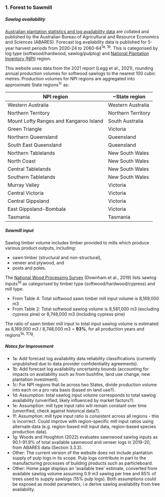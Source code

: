 ### 1. Forest to Sawmill
##### Sawlog availability

[Australian plantation statistics and log availability data](https://www.agriculture.gov.au/abares/research-topics/forests/forest-economics/plantation-and-log-supply#daff-page-main) are collated and published by the Australian Bureau of Agricultural and Resource Economics and Sciences (ABARES). Forecast log availability data is published for 5-year harvest periods from 2020-24 to 2060-64<sup>1a, 1b</sup>. This is categorised by log type (softwood/hardwood, sawlog/pulplog) and [National Plantation Inventory (NPI)](https://www.agriculture.gov.au/abares/forestsaustralia/australias-national-forest-inventory) region. 

This website uses data from the 2021 report (Legg et al., 2021), rounding annual production volumes for softwood sawlogs to the nearest 100 cubic metres. Production volumes for NPI regions are aggregated into approximate State regions<sup>1c</sup> as:


| NPI region | ~State region |
| ---- | ---- |
| Western Australia | Western Australia |
| Northern Territory | Northern Territory |
| Mount Lofty Ranges and Kangaroo Island | South Australia |
| Green Triangle | Victoria |
| Northern Queensland | Queensland |
| South East Queensland | Queensland |
| Northern Tablelands | New South Wales |
| North Coast | New South Wales |
| Central Tablelands | New South Wales |
| Southern Tablelands | New South Wales |
| Murray Valley | Victoria |
| Central Victoria | Victoria |
| Central Gippsland | Victoria |
| East Gippsland-Bombala | Victoria |
| Tasmania | Tasmania |

<p></p>

##### Sawmill input
Sawlog timber volume includes timber provided to mills which produce various product outputs, including:
- sawn timber (structural and non-structural), 
- veneer and plywood, and
- posts and poles.

The [National Wood Processing Survey](https://www.agriculture.gov.au/abares/research-topics/forests/forest-economics/national-wood-processing-survey) (Downham et al., 2019) lists sawlog inputs<sup>1d</sup> as categorised by timber type (softwood/hardwood/cypress) and mill type. 
- From Table 4: Total softwood sawn timber mill input volume is 8,169,000 m3
- From Table 2: Total softwood sawlog volume is 8,581,000 m3 (excluding cypress pine) or 8,748,000 m3 (including cypress pine) 

The ratio of sawn timber mill input to total input sawlog volume is estimated as 8,169,000 m3 / 8,748,000 m3 = **93%**, for all production years and regions<sup>1e, 1f,1g</sup>.

##### Notes for Improvement
- 1a: Add forecast log availability data reliability classifications (currently unpublished due to data provider confidentiality agreements). 
- 1b: Add forecast log availability uncertainty bounds (accounting for impacts on availability such as from bushfire, land use change, new plantation investment).
- 1c: For NPI regions that lie across two States, divide production volume into each on a pro rata basis (based on land use?).
- 1d: Assumption: total sawlog input volume corresponds to total sawlog availability (unverified, likely influenced by market factors?).
- 1e: Assumption: mill type input ratio will remain constant over time (unverified, check against historical data?).
- 1f: Assumption: mill type input ratio is consistent across all regions - this is incorrect. Could improve with region-specific mill input ratios using alternate data (e.g. region-based mill input data, region-based species production data).
- 1g: Woods and Houghton (2022) evaluates sawnwood sawlog inputs as  90.1-91.9% of total available sawnwood and veneer logs in 2019-20, from ABARES data (Section 3.3.3). 
- Other: The current version of the website does not include plantation supply of pulp logs in its scope. Pulp logs contribute in part to the manufacturing processes of building products such as particleboard.
- Other: Home page displays an 'available tree' estimate, converted from available sawlog volume assuming 0.9 m3 sawlog per tree and 85% of trees used to supply sawlogs (15% pulp logs). Both assumptions could be exposed as model parameters, i.e derive sawlog availability from tree availability.







